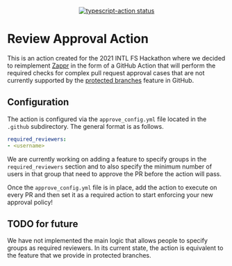 <p align="center">
  <a href="https://github.com/actions/typescript-action/actions"><img alt="typescript-action status" src="https://github.com/actions/typescript-action/workflows/build-test/badge.svg"></a>
</p>

# Review Approval Action

This is an action created for the 2021 INTL FS Hackathon where we decided to reimplement [Zappr](https://zappr.opensource.zalan.do/login) in the form of a GitHub Action that will perform the required checks for complex pull request approval cases that are not currently supported by the [protected branches](https://docs.github.com/en/github/administering-a-repository/defining-the-mergeability-of-pull-requests/about-protected-branches#about-branch-protection-settings) feature in GitHub.

## Configuration

The action is configured via the `approve_config.yml` file located in the `.github` subdirectory. The general format is as follows.

```yaml
required_reviewers:
- <username>
```

We are currently working on adding a feature to specify groups in the `required_reviewers` section and to also specify the minimum number of users in that group that need to approve the PR before the action will pass.

Once the `approve_config.yml` file is in place, add the action to execute on every PR and then set it as a required action to start enforcing your new approval policy!

## TODO for future

We have not implemented the main logic that allows people to specify groups as required reviewers. In its current state, the action is equivalent to the feature that we provide in protected branches.
